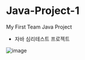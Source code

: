 # Java-Project-1
My First Team Java Project

* 자바 심리테스트 프로젝트

![image](https://user-images.githubusercontent.com/90470172/189793849-b8c9e92d-4af1-4467-9e66-457345167330.png)
